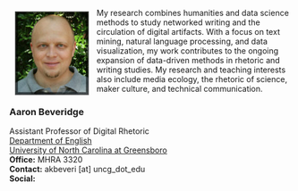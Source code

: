 <p><img src="./images/headshot1_tiny.jpg" align="left" style="display:inline;margin:6px 14px 0px 10px;"/>My research combines humanities and data science methods to study networked writing and the circulation of digital artifacts. With a focus on text mining, natural language processing, and data visualization, my work contributes to the ongoing expansion of data-driven methods in rhetoric and writing studies. My research and teaching interests also include media ecology, the rhetoric of science, maker culture, and technical communication.</p>

### **Aaron Beveridge**  
Assistant Professor of Digital Rhetoric  
[Department of English](https://english.uncg.edu/)  
[University of North Carolina at Greensboro](https://english.uncg.edu/)  
**Office:** MHRA 3320  
**Contact:** akbeveri [at] uncg_dot_edu  
**Social:**  
<a href="https://github.com/aabeveridge"><i class="fab fa-github fa-2x"></i></a><a href="https://github.com/aabeveridge"><i class="fab fa-linkedin fa-2x"></i></a>  
